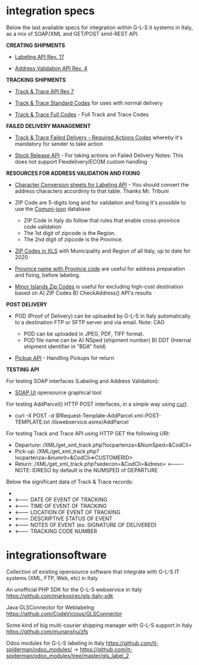 # integration specs

Below the last available specs for integration within G-L-S it systems in Italy, as a mix of SOAP/XML and GET/POST simil-REST API.

**CREATING SHIPMENTS**
* [Labeling API Rev. 17](https://github.com/labelingdocuments/integrationsoftware/blob/master/MU162_Web%20Integrated%20Labeling%20Service_REV17.pdf)

* [Address Validation API Rev. 4](https://github.com/labelingdocuments/integrationsoftware/blob/master/MU163_Webservice_Checkaddress_rev_04.pdf)


**TRACKING SHIPMENTS**
* [Track & Trace API Rev 7](https://github.com/labelingdocuments/integrationsoftware/blob/master/MU40%20-%20Track%20%20Trace%20rev7.pdf)

* [Track & Trace Standard Codes](https://github.com/labelingdocuments/integrationsoftware/blob/master/standard_tracking_codes.xls) for uses with normal delivery

* [Track & Trace Full Codes](https://github.com/labelingdocuments/integrationsoftware/blob/master/codici_risultato_gls.xls) - Full Track and Trace Codes

**FAILED DELIVERY MANAGEMENT**

* [Track & Trace Failed Delivery - Required Actions Codes](https://github.com/labelingdocuments/integrationsoftware/blob/master/tracking_codes_requiring_sender_action.xlsx) whereby it's mandatory for sender to take action

* [Stock Release API](https://github.com/labelingdocuments/integrationsoftware/blob/master/MU276_SvincoloGiacenzeXML_70337bb8-9a58-440a-a7df-eb3270fcac96%20(1).pdf) - For taking actions on Failed Delivery Notes: This does not support Flexdelivery/ECOM custom handling

**RESOURCES FOR ADDRESS VALIDATION AND FIXING**

* [Character Conversion sheets for Labeling API](https://github.com/labelingdocuments/integrationsoftware/blob/master/GLS%20Webservice%20-%20Tabella%20Conversione.xlsx) - You should convert the address characters accordinly to that table. Thanks Mr. Tribuni

* ZIP Code are 5-digits long and for validation and fixing it's possible to use the [Comuni-json](https://github.com/matteocontrini/comuni-json) database
  * ZIP Code in Italy do follow that rules that enable cross-province code validation
   * The 1st digit of zipcode is the Region.
   * The 2nd digit of zipcode is the Province.

* [ZIP Codes in XLS](https://github.com/labelingdocuments/integrationsoftware/blob/master/CAP_ITALIA_2020.xlsx) with Municipality and Region of all Italy, up to date for 2020
 
* [Province name with Province code](https://github.com/labelingdocuments/integrationsoftware/blob/master/province-it.xls) are useful for address preparation and fixing, before labeling.

* [Minor Islands Zip Codes](https://github.com/labelingdocuments/integrationsoftware/blob/master/Isole_Minori_Rev6_Mar21.xlsx) is useful for excluding high-cost destination based on A) ZIP Codes B) CheckAddress() API's results

**POST DELIVERY**

* POD (Proof of Delivery) can be uploaded by G-L-S in Italy automatically to a destination FTP or SFTP server and via email. Note: CAO
  *  POD can be uploaded in JPEG, PDF, TIFF format.
  *  POD file name can be A) NSped (shipment number) B) DDT (Internal shipment identifier in "BDA" field) 

* [Pickup API](https://github.com/labelingdocuments/integrationsoftware/blob/master/MU302_Ritiri_XML_rev2_3d1def7c-da62-4692-b927-c9059c9187b8.pdf) - Handling Pickups for return

**TESTING API**

For testing SOAP interfaces (Labeling and Address Validation):
* [SOAP UI](https://www.soapui.org/tools/soapui/) opensource graphical tool

For testing AddParcel() HTTP POST interfaces, in a simple way using [curl](https://curl.se/):
* curl -X POST -d @Request-Template-AddParcel.xml-POST-TEMPLATE.txt /ilswebservice.asmx/AddParcel

For testing Track and Trace API using HTTP GET the following URI:
* Departure: /XML/get_xml_track.php?locpartenza=<WAREHOUSEOFDEPARTURE>&NumSped=<NUMSPED>&CodCli=<CUSTOMERID>
* Pick-up: /XML/get_xml_track.php?locpartenza=<WAREHOUSEOFPICKUP>&numrit=<NUMBEROFPICKUP>&CodCli=>CUSTOMERID>
* Return:  /XML/get_xml_track.php?sedecon=<WAREHOUSEOFDEPARTURE>&CodCli=<CUSTOMERID>&idreso=<IDRESO>   <---- NOTE: IDRESO by default is the NUMSPED of DEPARTURE
                                                                                                             
Below the significant data of Track & Trace records:

* <TRACKING>
 * <Data> <--- DATE OF EVENT OF TRACKING
 * <Ora> <--- TIME OF EVENT OF TRACKING
 * <Luogo> <--- LOCATION OF EVENT OF TRACKING
 * <Stato> <--- DESCRIPTIVE STATUS OF EVENT
 * <Note> <--- NOTES OF EVENT (es: SIGNATURE OF DELIVERED)
 * <Codice> <--- TRACKING CODE NUMBER
 
# integrationsoftware
Collection of existing opensource software that integrate with G-L-S  IT systems (XML, FTP, Web, etc) in Italy

An unofficial PHP SDK for the G-L-S webservice in Italy
https://github.com/markosirec/gls-italy-sdk

Java GLSConnector for Weblabelng
https://github.com/CodeVicious/GLSConnector

Some kind of big multi-courier shipping manager with G-L-S support in Italy
https://github.com/munanshu/zfs

Odoo modules for G-L-S labeling in Italy
https://github.com/it-spiderman/odoo_modules/ -> https://github.com/it-spiderman/odoo_modules/tree/master/gls_label_2
